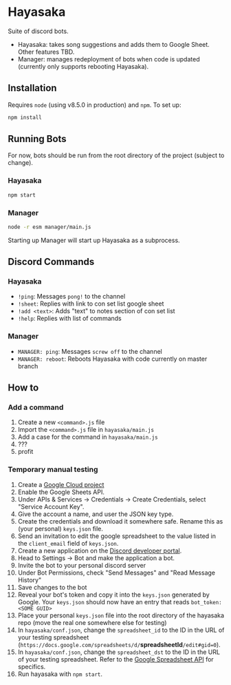 # Hayasaka

Suite of discord bots.

- Hayasaka: takes song suggestions and adds them to Google Sheet. Other features TBD.
- Manager: manages redeployment of bots when code is updated (currently only supports rebooting Hayasaka).

## Installation

Requires `node` (using v8.5.0 in production) and `npm`. To set up:

```bash
npm install
```

## Running Bots

For now, bots should be run from the root directory of the project (subject to change).

### Hayasaka

```bash
npm start
```

### Manager

```bash
node -r esm manager/main.js
```

Starting up Manager will start up Hayasaka as a subprocess.

## Discord Commands

### Hayasaka

- `!ping`: Messages `pong!`  to the channel
- `!sheet`: Replies with link to con set list google sheet
- `!add <text>`: Adds "text" to notes section of con set list
- `!help`: Replies with list of commands

### Manager

- `MANAGER: ping`: Messages `screw off` to the channel
- `MANAGER: reboot`: Reboots Hayasaka with code currently on master branch

## How to

### Add a command
1. Create a new `<command>.js` file
1. Import the `<command>.js` file in `hayasaka/main.js`
1. Add a case for the command in `hayasaka/main.js`
1. ???
1. profit

### Temporary manual testing

1. Create a [Google Cloud project](https://console.developers.google.com/)
1. Enable the Google Sheets API.
1. Under APIs \& Services -> Credentials -> Create Credentials, select "Service Account Key".
1. Give the account a name, and user the JSON key type.
1. Create the credentials and download it somewhere safe. Rename this as (your personal) `keys.json` file.
1. Send an invitation to edit the google spreadsheet to the value listed in the `client_email` field of `keys.json`.
1. Create a new application on the [Discord developer portal](https://discordapp.com/developers/applications/).
1. Head to Settings -> Bot and make the application a bot.
1. Invite the bot to your personal discord server
1. Under Bot Permissions, check "Send Messages" and "Read Message History"
1. Save changes to the bot
1. Reveal your bot's token and copy it into the `keys.json` generated by Google. Your `keys.json` should now have an entry that reads `bot_token: <SOME GUID>`
1. Place your personal `keys.json` file into the root directory of the hayasaka repo (move the real one somewhere else for testing)
1. In `hayasaka/conf.json`, change the `spreadsheet_id` to the ID in the URL of your testing spreadsheet (`https://docs.google.com/spreadsheets/d/`**spreadsheetId**`/edit#gid=0`).
1. In `hayasaka/conf.json`, change the `spreadsheet_dst` to the ID in the URL of your testing spreadsheet. Refer to the [Google Spreadsheet API](https://developers.google.com/sheets/api/guides/values#appending_values) for specifics.
1. Run hayasaka with `npm start`.
